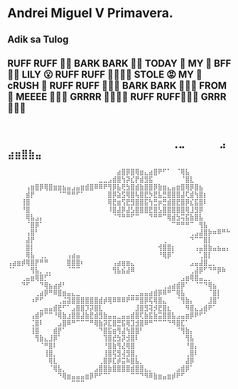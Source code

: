 # Andrei Miguel V Primavera.

## Adik sa Tulog
## RUFF RUFF 🐺🐺 BARK BARK 🐺🐺 TODAY 📅 MY 🙋 BFF 👭🏻 LILY 😮 RUFF RUFF 🐺🐺🐺🐺 STOLE 😡 MY 🙋 cRUSH 🥰 RUFF RUFF 🐺🐺🐺 BARK BARK 🐺🐺🐺 FROM 🔀 MEEEE 🐺🐺🐺 GRRRR 👹👹🐺🐺 RUFF RUFF🐺🐺🐺 GRRR 👹👹👹
## ⠀  ⠀⠀⠀⠀⠀⠀⠀⠀⠀⠀⠀⠀⠀⠀⠀⠀⠀⠀⠀⠀⠀⠀⠀⠀⢀⣀⠀⠀⠀⠀⠀⣠⣴⣶⣿⣷⣤⠀⠀⠀⠀⠀⠀⠀⠀⠀⠀
⠀⠀⠀⠀⠀⠀⠀⠀⠀⠀⠀⠀⠀⠀⠀⠀⠀⠀⠀⠀⠀⠀⠀⠀⣴⣿⡿⣿⢿⣶⣄⣴⣿⠟⠋⠁⠀⠈⢿⣧⠀⠀⠀⠀⠀⠀⠀⠀⠀
⠀⠀⠀⠀⠀⠀⠀⠀⠀⠀⠀⠀⠀⠀⠀⠀⠀⠀⠀⠀⣀⣀⣠⣾⣿⢳⡽⣎⡟⣾⣻⣯⠀⠀⠀⠀⠀⠀⠈⣿⣇⠀⠀⠀⠀⠀⠀⠀⠀
⠀⠀⠀⠀⢠⣶⣿⡿⢿⣿⣶⣶⣦⣤⣠⣤⣶⣾⣿⠿⠿⠟⢻⡿⣧⢟⣳⣿⣾⣷⣿⣿⡿⣷⣶⣄⣤⣶⣿⢿⡿⣿⣦⠀⠀⠀⠀⠀⠀
⠀⠀⠀⠀⣾⡟⠀⠀⠀⠀⠀⠈⠉⠛⠛⠋⠁⠀⠀⠀⠀⠀⣿⡿⣵⣫⢿⣿⢧⣿⣟⡳⣟⣧⣛⣿⣿⣿⣼⢏⣾⢳⣿⡆⠀⠀⠀⠀⠀
⠀⠀⠀⢸⣿⠀⠀⠀⠀⠀⠀⠀⠀⠀⠀⠀⠀⠀⠀⠀⠀⠀⢿⣟⣶⢫⣟⣻⣿⣿⣯⢳⣛⡶⣛⣾⣿⣟⣿⡿⣎⣯⣿⠇⠀⠀⠀⠀⠀
⠀⠀⠀⠘⣿⠀⠀⠀⠀⠀⠀⠀⠀⠀⠀⠀⠀⠀⠀⠀⠀⠀⠸⣿⣼⡿⣼⣣⣿⣿⣿⣟⣿⣣⣿⣿⣿⣿⣿⢿⣸⣻⡿⠀⠀⠀⠀⠀⠀
⠀⠀⠀⠀⢿⣧⣠⡄⠀⠀⠀⠀⠀⠀⠀⠀⠀⠀⠀⠀⠀⠀⠀⠈⠙⠛⠛⠋⠉⠀⠀⠙⠛⠛⠉⢿⣾⣳⢭⣯⣷⣿⣧⠀⠀⠀⠀⠀⠀
⠀⠀⠀⠀⠈⣿⡿⠁⠀⠀⠀⠀⠀⠀⠀⠀⠀⠀⠀⠀⠀⠀⠀⠀⠀⠀⠀⠀⠀⠀⠀⠀⠀⠀⠀⠀⠉⠛⠛⠛⠉⠀⢻⣧⠀⠀⠀⠀⠀
⠀⠀⠀⠀⢠⣿⠃⠀⠀⠀⠀⠀⠀⠀⠀⠀⠀⠀⠀⠀⠀⠀⠀⠀⠀⠀⠀⠀⠀⠀⠀⠀⠀⠀⠀⠀⠀⠀⠀⠀⢀⣠⣼⣿⡷⠶⠿⠛⠓
⠀⠀⠀⠀⣼⡟⠀⠀⠀⠀⠀⠀⠀⠀⠀⠀⠀⠀⠀⠀⠀⠀⠀⠀⠀⠀⠀⠀⠀⠀⠀⠀⠀⠀⢀⠀⠀⠀⠀⠀⠙⠉⠉⣿⡇⠀⠀⠀⠀
⠀⠀⠀⠀⣿⡇⠀⠀⠀⠀⠀⠀⠀⠀⠀⠀⠀⠀⠀⠀⠀⠀⠀⠀⠀⠀⠀⠀⠀⠀⠀⠀⠀⢺⣿⣿⡆⠀⠀⠀⠀⢠⣤⣿⣷⣤⣦⣤⡄
⠀⠀⠀⠀⢿⣧⠀⢀⡀⠀⠀⠀⠀⢠⣴⣤⠀⠀⠀⠀⠀⠀⠀⠀⠀⠀⠀⠀⠀⠀⠀⠀⠀⠘⢿⡿⠁⠀⠀⠀⠀⠀⢁⣿⡇⠀⠀⠀⠀
⢠⣴⣶⡾⢿⣿⡟⠛⠛⠀⠀⠀⠀⣿⣿⣿⠆⠀⠀⠀⠀⠀⠀⢠⣴⣶⣶⣄⠀⠀⠀⠀⠀⠀⠀⠀⠀⠀⠀⠀⣠⣤⣼⣿⣀⡀⠀⠀⠀
⠈⠁⠀⠀⠀⢻⣧⡀⢀⡀⠀⠀⠀⠈⠉⠉⠀⠀⠀⠀⠀⠀⠀⢻⣧⣮⣼⠿⠀⠀⠀⠀⠀⠀⠀⠀⠀⠀⠀⠀⢀⣼⡿⠋⠙⠛⡿⠷⠀
⠀⠀⠀⢀⣤⣶⢿⣿⡋⠁⠀⠀⠀⠀⠀⠀⠀⠀⠀⠀⠀⠀⠀⠀⠀⠀⠀⠀⠀⠀⠀⠀⠀⠀⠀⠀⠀⠀⣠⣶⢿⣿⣤⣀⡀⠀⠀⠀⠀
⠀⠀⠀⠙⠋⠀⠀⠙⢿⣦⣴⡾⠃⠀⠀⠀⠀⠀⠀⠀⠀⠀⠀⠀⠀⠀⠀⠀⠀⠀⠀⠀⠀⠀⢀⣠⣴⣾⡿⠁⠀⠈⠉⠙⢿⣦⠀⠀⠀
⠀⠀⠀⠀⠀⠀⢀⣴⡿⠛⠿⣿⣶⣤⣄⣀⠀⠀⠀⠀⠀⠀⠀⠀⠀⠀⢀⣀⣀⣤⣤⣴⣾⡿⠿⠛⠉⢿⣧⠀⠀⠀⠀⠀⠈⣿⡇⠀⠀
⠀⠀⠀⠀⠀⠰⠟⠋⠀⠀⠀⢀⣬⣽⣿⣿⣿⣿⣿⣿⣾⡾⢿⠿⠿⠿⠟⠛⠛⣿⡿⢯⢿⣿⣄⠀⠀⠈⢻⣷⡄⠀⠀⠀⣸⣿⠁⠀⠀
⠀⠀⠀⠀⠀⠀⠀⣀⣤⣤⣾⣟⠋⠁⣠⣿⣿⡹⡽⣿⣇⠀⠀⠀⠀⠀⠀⠀⣸⣿⣻⢽⡺⣟⣿⣆⠀⠀⠀⠻⣿⣄⣠⣾⠟⠁⠀⠀⠀
⠀⠀⠀⠀⠀⢠⣾⠟⠉⠉⠘⢿⣷⣰⣿⣿⣼⣷⣟⣾⣻⣷⣤⣤⣀⣤⣤⣾⣿⢏⣷⣯⣷⣭⣿⣿⣧⣠⣤⣶⡿⠟⠋⠁⠀⠀⠀⠀⠀
⠀⠀⠀⠀⠀⢈⣿⠇⠀⠀⠀⣠⣿⠿⠛⠉⠉⠉⠛⢿⣷⡽⣏⣿⣛⣯⢿⣹⣺⣿⠿⠛⠉⠉⠉⠙⠻⣿⣏⠁⠀⠀⠀⠀⠀⠀⠀⠀⠀
⠀⠀⠀⠀⠀⢸⣿⠀⠀⠀⣾⡟⠁⠀⠀⠀⠀⠀⠀⠀⠙⣿⣯⣶⢻⣼⢳⣿⣿⠃⠀⠀⠀⠀⠀⠀⠀⠈⢻⣷⡄⠀⠀⠀⠀⠀⠀⠀⠀
⠀⠀⠀⠀⠀⠀⢻⣷⣄⣸⡿⠁⠀⠀⠀⠀⠀⠀⠀⠀⠀⢹⣿⣞⣳⡽⣺⣿⠇⠀⠀⠀⠀⠀⠀⠀⠀⠀⠀⢻⣧⠀⠀⠀⠀⠀⠀⠀⠀
⠀⠀⠀⠀⠀⠀⠀⠈⠛⣿⠇⠀⠀⠀⠀⠀⠀⠀⠀⠀⠀⠘⣿⣷⢻⣜⢿⣿⠀⠀⠀⠀⠀⠀⠀⠀⠀⠀⠀⠘⣿⡄⠀⠀⠀⠀⠀⠀⠀
⠀⠀⠀⠀⠀⠀⠀⠀⢸⣿⡀⠀⠀⠀⠀⠀⠀⠀⠀⠀⠀⢸⣿⢯⣻⢼⣻⣿⡀⠀⠀⠀⠀⠀⠀⠀⠀⠀⠀⢀⣿⠇⠀⠀⠀⠀⠀⠀⠀
⠀⠀⠀⠀⠀⠀⠀⠀⠀⢿⣇⠀⠀⠀⠀⠀⠀⠀⠀⠀⢀⣿⡿⣏⡾⣭⠷⣿⣧⡀⠀⠀⠀⠀⠀⠀⠀⠀⠀⣼⡿⠀⠀⠀⠀⠀⠀⠀⠀
⠀⠀⠀⠀⠀⠀⠀⠀⠀⠈⢿⣧⡀⠀⠀⠀⠀⠀⠀⣠⣿⣿⣷⣿⣿⣿⣿⣾⣿⣿⣄⡀⠀⠀⠀⠀⠀⣠⣾⡿⠁⠀⠀⠀⠀⠀⠀⠀⠀
⠀⠀⠀⠀⠀⠀⠀⠀⠀⠀⠀⠙⢿⣶⣤⣤⣤⣶⡿⠟⠋⠉⠁⠀⠀⠀⠀⠉⠉⠙⠻⠿⣷⣶⣤⣶⡾⠟⠋⠀⠀⠀⠀⠀⠀⠀⠀⠀⠀
⠀⠀⠀⠀⠀⠀⠀⠀⠀⠀⠀⠀⠀⠀⠉⠉⠉⠀⠀⠀⠀⠀⠀⠀⠀⠀⠀⠀⠀⠀⠀⠀⠀⠀⠀⠀⠀⠀⠀⠀⠀⠀⠀⠀⠀⠀⠀⠀
